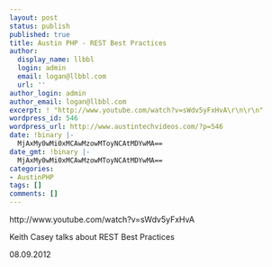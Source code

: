 ```yaml
---
layout: post
status: publish
published: true
title: Austin PHP - REST Best Practices
author:
  display_name: llbbl
  login: admin
  email: logan@llbbl.com
  url: ''
author_login: admin
author_email: logan@llbbl.com
excerpt: ! "http://www.youtube.com/watch?v=sWdv5yFxHvA\r\n\r\n"
wordpress_id: 546
wordpress_url: http://www.austintechvideos.com/?p=546
date: !binary |-
  MjAxMy0wMi0xMCAwMzowMToyNCAtMDYwMA==
date_gmt: !binary |-
  MjAxMy0wMi0xMCAwMzowMToyNCAtMDYwMA==
categories:
- AustinPHP
tags: []
comments: []
---
```

<p>http://www.youtube.com/watch?v=sWdv5yFxHvA</p>
<p><a id="more"></a><a id="more-546"></a></p>
<p>Keith Casey talks about REST Best Practices</p>
<p>08.09.2012</p>
